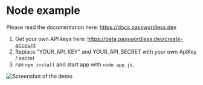 # Node example

Please read the documentation here: https://docs.passwordless.dev

1. Get your own API keys here: https://beta.passwordless.dev/create-account
2. Replace "YOUR_API_KEY" and YOUR_API_SECRET with your own ApiKey / secret
3. run `npm install` and start app with `node app.js`.

![Screenshot of the demo](https://user-images.githubusercontent.com/357283/118822069-1f169900-b8b8-11eb-8556-4b552f33d2d5.png)

